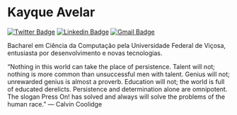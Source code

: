 # Kayque Avelar
[![Twitter Badge](https://img.shields.io/badge/-@slooock-6633cc?style=flat-square&labelColor=6633cc&logo=twitter&logoColor=white&link=https://twitter.com/slooock)](https://twitter.com/slooock) 
[![Linkedin Badge](https://img.shields.io/badge/-Kayque%20Avelar-6633cc?style=flat-square&logo=Linkedin&logoColor=white&link=https://www.linkedin.com/in/slooock/)](https://www.linkedin.com/in/slooock/) 
[![Gmail Badge](https://img.shields.io/badge/-kayque.avelar@gmail.com-6633cc?style=flat-square&logo=Gmail&logoColor=white&link=mailto:kayque.avelar@gmail.com)](mailto:kayque.avelar@gmail.com)

Bacharel em Ciência da Computação pela Universidade Federal de Viçosa, entusiasta por desenvolvimento e novas tecnologias.

“Nothing in this world can take the place of persistence. Talent will not; nothing is more common than unsuccessful men with talent. Genius will not; unrewarded genius is almost a proverb. Education will not; the world is full of educated derelicts. Persistence and determination alone are omnipotent. The slogan Press On! has solved and always will solve the problems of the human race.” ― Calvin Coolidge


